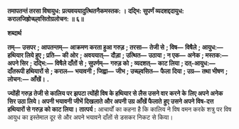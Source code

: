 **तमापतन्तं तरसा विषायुध:** **प्रत्यवययादुत्थितनैकमस्तक: ।** **दद्भि: सुपर्णं व्यदशद्ददायुध:** **करालजिह्रोच्छ्वसितोग्रलोचन: ॥ ६॥** 

**शब्दार्थ** 

**तम्—** **उसपर** **; आपतन्तम्—** **आक्रमण करता हुआ गरुड़** **; तरसा—** **तेजी से** **; विष—** **विषैले** **; आयुध:—** **हथियार लिये हुए** **; प्रति—** **की ओर** **; अवययात्—** **दौड़ा** **; उत्थित—** **उठाया** **; न एक—** **अनेक** **; मस्तक:—** **अपने सिर** **; दद्भि:—** **विषैले दाँतों से** **; सुपर्णम्—** **गरुड़ को** **; व्यदशत्—** **काट लिया** **; दत्-आयुध:—** **दाँतरूपी हथियारों से** **; कराल—** **भयावनी** **; जिह्वा—** **जीभ** **; उच्छ्वसित—** **फैला** **दिया** **; उग्र—** **तथा भीषण** **; लोचन:—** **आँखें।** **.** 

**ज्योंही गरुड़ तेजी से कालिय पर झपटा त्योंही विष के हथियार से लैस उसने वार करने के** **लिए अपने अनेक सिर उठा लिये। अपनी भयावनी जीभें दिखलाते और अपनी उग्र आँखें फैलाते** **हुए उसने अपने विष-दत्त हथियारों से गरुड़ को काट लिया।** **तात्पर्य :** आचार्यों का कहना है कि कालिय ने विष वमन करके शत्रु पर विष आयुध का इस्तेमाल दूर से और अपने भयावने दाँतों से डसकर निकट से किया।  